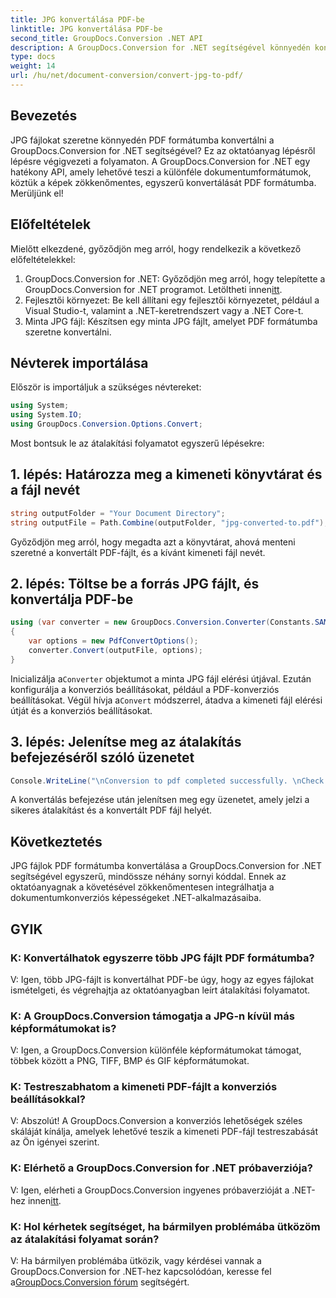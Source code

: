 ```yaml
---
title: JPG konvertálása PDF-be
linktitle: JPG konvertálása PDF-be
second_title: GroupDocs.Conversion .NET API
description: A GroupDocs.Conversion for .NET segítségével könnyedén konvertálhat JPG-t PDF-be. Kövesse ezt a lépésről lépésre bemutató oktatóanyagot a zökkenőmentes dokumentumátalakításhoz.
type: docs
weight: 14
url: /hu/net/document-conversion/convert-jpg-to-pdf/
---
```

## Bevezetés

JPG fájlokat szeretne könnyedén PDF formátumba konvertálni a GroupDocs.Conversion for .NET segítségével? Ez az oktatóanyag lépésről lépésre végigvezeti a folyamaton. A GroupDocs.Conversion for .NET egy hatékony API, amely lehetővé teszi a különféle dokumentumformátumok, köztük a képek zökkenőmentes, egyszerű konvertálását PDF formátumba. Merüljünk el!

## Előfeltételek

Mielőtt elkezdené, győződjön meg arról, hogy rendelkezik a következő előfeltételekkel:

1.  GroupDocs.Conversion for .NET: Győződjön meg arról, hogy telepítette a GroupDocs.Conversion for .NET programot. Letöltheti innen[itt](https://releases.groupdocs.com/conversion/net/).
2. Fejlesztői környezet: Be kell állítani egy fejlesztői környezetet, például a Visual Studio-t, valamint a .NET-keretrendszert vagy a .NET Core-t.
3. Minta JPG fájl: Készítsen egy minta JPG fájlt, amelyet PDF formátumba szeretne konvertálni.

## Névterek importálása

Először is importáljuk a szükséges névtereket:

```csharp
using System;
using System.IO;
using GroupDocs.Conversion.Options.Convert;
```

Most bontsuk le az átalakítási folyamatot egyszerű lépésekre:

## 1. lépés: Határozza meg a kimeneti könyvtárat és a fájl nevét

```csharp
string outputFolder = "Your Document Directory";
string outputFile = Path.Combine(outputFolder, "jpg-converted-to.pdf");
```

Győződjön meg arról, hogy megadta azt a könyvtárat, ahová menteni szeretné a konvertált PDF-fájlt, és a kívánt kimeneti fájl nevét.

## 2. lépés: Töltse be a forrás JPG fájlt, és konvertálja PDF-be

```csharp
using (var converter = new GroupDocs.Conversion.Converter(Constants.SAMPLE_JPG))
{
    var options = new PdfConvertOptions();
    converter.Convert(outputFile, options);
}
```

 Inicializálja a`Converter` objektumot a minta JPG fájl elérési útjával. Ezután konfigurálja a konverziós beállításokat, például a PDF-konverziós beállításokat. Végül hívja a`Convert` módszerrel, átadva a kimeneti fájl elérési útját és a konverziós beállításokat.

## 3. lépés: Jelenítse meg az átalakítás befejezéséről szóló üzenetet

```csharp
Console.WriteLine("\nConversion to pdf completed successfully. \nCheck output in {0}", outputFolder);
```

A konvertálás befejezése után jelenítsen meg egy üzenetet, amely jelzi a sikeres átalakítást és a konvertált PDF fájl helyét.

## Következtetés

JPG fájlok PDF formátumba konvertálása a GroupDocs.Conversion for .NET segítségével egyszerű, mindössze néhány sornyi kóddal. Ennek az oktatóanyagnak a követésével zökkenőmentesen integrálhatja a dokumentumkonverziós képességeket .NET-alkalmazásaiba.

## GYIK

### K: Konvertálhatok egyszerre több JPG fájlt PDF formátumba?

V: Igen, több JPG-fájlt is konvertálhat PDF-be úgy, hogy az egyes fájlokat ismételgeti, és végrehajtja az oktatóanyagban leírt átalakítási folyamatot.

### K: A GroupDocs.Conversion támogatja a JPG-n kívül más képformátumokat is?

V: Igen, a GroupDocs.Conversion különféle képformátumokat támogat, többek között a PNG, TIFF, BMP és GIF képformátumokat.

### K: Testreszabhatom a kimeneti PDF-fájlt a konverziós beállításokkal?

V: Abszolút! A GroupDocs.Conversion a konverziós lehetőségek széles skáláját kínálja, amelyek lehetővé teszik a kimeneti PDF-fájl testreszabását az Ön igényei szerint.

### K: Elérhető a GroupDocs.Conversion for .NET próbaverziója?

V: Igen, elérheti a GroupDocs.Conversion ingyenes próbaverzióját a .NET-hez innen[itt](https://releases.groupdocs.com/).

### K: Hol kérhetek segítséget, ha bármilyen problémába ütközöm az átalakítási folyamat során?

 V: Ha bármilyen problémába ütközik, vagy kérdései vannak a GroupDocs.Conversion for .NET-hez kapcsolódóan, keresse fel a[GroupDocs.Conversion fórum](https://forum.groupdocs.com/c/conversion/11) segítségért.